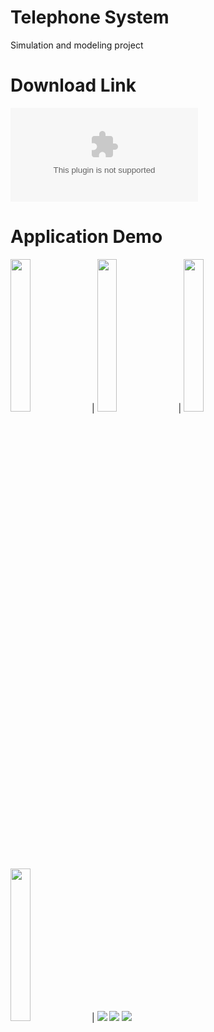 # Telephone System
Simulation and modeling project



# Download Link

![Click and Download](https://raw.githubusercontent.com/xack20/SimulationAlgorithm_TelephoneSystem_AndroidApp/master/app/release/app-release.apk)

# Application Demo
<img src="https://github.com/xack20/SimulationAlgorithm_TelephoneSystem_AndroidApp/blob//master/images/img1.jpg" width="25%" height="25%"> | 
<img src="https://github.com/xack20/SimulationAlgorithm_TelephoneSystem_AndroidApp/blob//master/images/img2.jpg" width="25%" height="25%"> | 
<img src="https://github.com/xack20/SimulationAlgorithm_TelephoneSystem_AndroidApp/blob//master/images/img3.jpg" width="25%" height="25%"> 
<img src="https://github.com/xack20/SimulationAlgorithm_TelephoneSystem_AndroidApp/blob//master/images/img4.jpg" width="25%" height="25%"> | 
<img src="https://github.com/xack20/SimulationAlgorithm_TelephoneSystem_AndroidApp/blob//master/images/img5.jpg"> 
<img src="https://github.com/xack20/SimulationAlgorithm_TelephoneSystem_AndroidApp/blob//master/images/img6.jpg"> 
<img src="https://github.com/xack20/SimulationAlgorithm_TelephoneSystem_AndroidApp/blob//master/images/img7.jpg"> 
